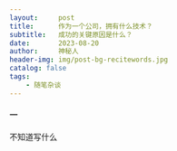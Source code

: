 ```yaml
---
layout:     post
title:      作为一个公司，拥有什么技术？
subtitle:   成功的关键原因是什么？
date:       2023-08-20
author:     神秘人
header-img: img/post-bg-recitewords.jpg
catalog: false
tags:
    - 随笔杂谈
---
```


#### 一
不知道写什么